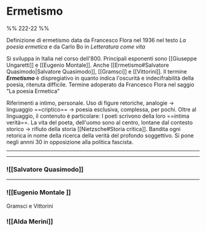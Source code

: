 # Ermetismo 
%% 222-22 %%

Definizione di ermetismo data da Francesco Flora nel 1936 nel testo _La poesia ermetica_ e da Carlo Bo in _Letteratura come vita_

Si sviluppa in Italia nel corso dell'800. Principali esponenti sono [[Giuseppe Ungaretti]] e [[Eugenio Montale]]. Anche [[Ermetismo#Salvatore Quasimodo|Salvatore Quasimodo]], [[Gramsci]] e [[Vittorini]]. 
Il termine ***Ermetismo*** è dispregiativo in quanto indica l'oscurità e indecifrabilità della poesia, ritenuta difficile. Termine adoperato da Francesco Flora nel saggio "La poesia Ermetica"


Riferimenti a intimo, personale. 
Uso di figure retoriche, analogie -> linguaggio ==criptico== -> poesia esclusiva, complessa, per pochi. 
Oltre al linguaggio, il contenuto è particolare: I poeti scrivono della loro ==intima verità==. La vita del poeta, dell'uomo sono al centro, lontane dal contesto storico -> rifiuto della storia [[Nietzsche#Storia critica]]. Bandita ogni retorica in nome della ricerca della verità del profondo soggettivo. 
Si pone negli annni 30 in opposizione alla politica fascista. 

---
---

### ![[Salvatore Quasimodo]]

---

### ![[Eugenio Montale ]]


Gramsci e Vittorini

### ![[Alda Merini]]
